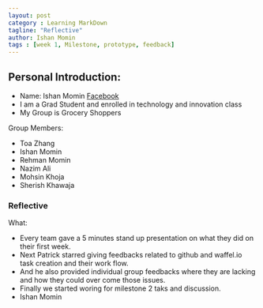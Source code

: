 ```yaml
---
layout: post
category : Learning MarkDown
tagline: "Reflective"
author: Ishan Momin
tags : [week 1, Milestone, prototype, feedback]
---
```


## Personal Introduction:
- Name: Ishan Momin [Facebook](https://www.facebook.com/ishanmomin9)
- I am a Grad Student and enrolled in technology and innovation class
- My Group is Grocery Shoppers 


Group Members:

- Toa Zhang
- Ishan Momin
- Rehman Momin
- Nazim Ali
- Mohsin Khoja
- Sherish Khawaja


### Reflective

What:
- Every team gave a 5 minutes stand up presentation on what they did on their first week.
- Next Patrick starred giving feedbacks related to github and waffel.io task creation and their work flow. 
- And he also provided individual group feedbacks where they are lacking and how they could over come those issues.
- Finally we started woring for milestone 2 taks and discussion.
- Ishan Momin